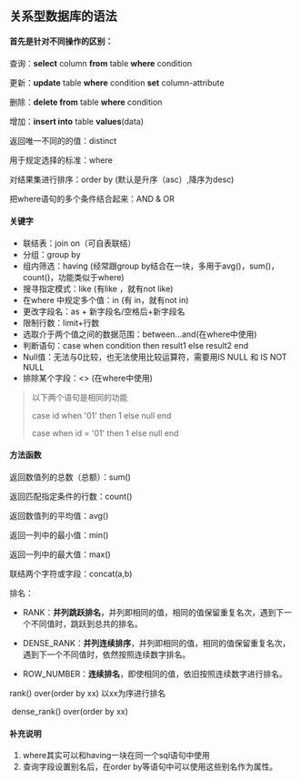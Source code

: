 ## 关系型数据库的语法

#### 首先是针对不同操作的区别：

查询：**select** column **from** table **where** condition

更新：**update** table **where** condition **set** column-attribute

删除：**delete from** table **where** condition

增加：**insert into** table **values**(data)

返回唯一不同的的值：distinct

用于规定选择的标准：where

对结果集进行排序：order by (默认是升序（asc）,降序为desc)

把where语句的多个条件结合起来：AND & OR

#### 关键字

- 联结表：join on（可自表联结）
- 分组：group by
- 组内筛选：having (经常跟group by结合在一块，多用于avg()，sum()，count()，功能类似于where)
- 搜寻指定模式：like  (有like ，就有not like)
- 在where 中规定多个值：in (有 in，就有not in)
- 更改字段名：as + 新字段名/空格后+新字段名
- 限制行数：limit+行数
- 选取介于两个值之间的数据范围：between...and(在where中使用)
- 判断语句：case when condition then result1 else result2 end
- Null值：无法与0比较，也无法使用比较运算符，需要用IS NULL 和 IS NOT NULL
- 排除某个字段：<> (在where中使用)

> 以下两个语句是相同的功能
>
> case id when '01' then 1 else null end 
>
> case when id = '01' then 1 else null end 

#### 方法函数

返回数值列的总数（总额）：sum()

返回匹配指定条件的行数：count()

返回数值列的平均值：avg()

返回一列中的最小值：min()

返回一列中的最大值：max()

联结两个字符或字段：concat(a,b)

排名：

- RANK：**并列跳跃排名**，并列即相同的值，相同的值保留重复名次，遇到下一个不同值时，跳跃到总共的排名。

- DENSE_RANK：**并列连续排序**，并列即相同的值，相同的值保留重复名次，遇到下一个不同值时，依然按照连续数字排名。

- ROW_NUMBER：**连续排名**，即使相同的值，依旧按照连续数字进行排名。

rank() over(order by xx) 以xx为序进行排名

​			dense_rank() over(order by xx)



#### 补充说明

1. where其实可以和having一块在同一个sql语句中使用
2. 查询字段设置别名后，在order by等语句中可以使用这些别名作为属性。